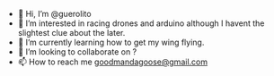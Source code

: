 - 👋 Hi, I’m @guerolito
- 👀 I’m interested in racing drones and arduino although I havent the slightest clue about the later.
- 🌱 I’m currently learning how to get my wing flying.
- 💞️ I’m looking to collaborate on ?
- 📫 How to reach me goodmandagoose@gmail.com

<!---
guerolito/guerolito is a ✨ special ✨ repository because its `README.md` (this file) appears on your GitHub profile.
You can click the Preview link to take a look at your changes.
--->
